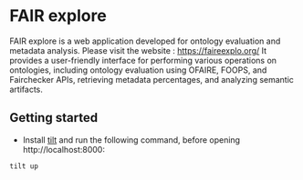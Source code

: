 # FAIR explore

FAIR explore is a web application developed for ontology evaluation and metadata analysis. Please visit the website : https://faireexplo.org/
It provides a user-friendly interface for performing various operations on ontologies, including ontology evaluation using OFAIRE, FOOPS, and Fairchecker APIs, retrieving metadata percentages, and analyzing semantic artifacts.

## Getting started

* Install [tilt](https://docs.tilt.dev/install.html) and run the following command, before opening http://localhost:8000:
```bash
tilt up
```
